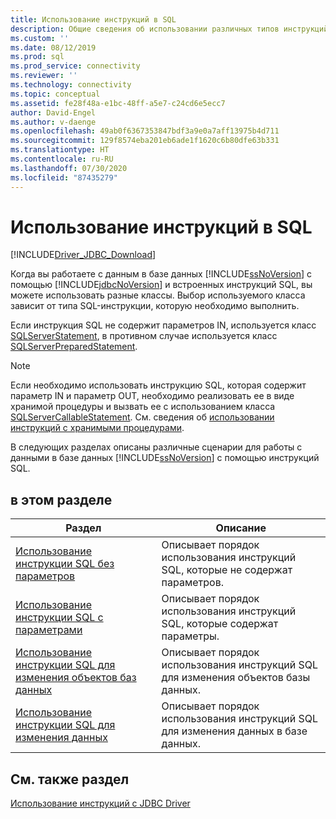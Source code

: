 ```yaml
---
title: Использование инструкций в SQL
description: Общие сведения об использовании различных типов инструкций SQL с Microsoft JDBC Driver for SQL Server.
ms.custom: ''
ms.date: 08/12/2019
ms.prod: sql
ms.prod_service: connectivity
ms.reviewer: ''
ms.technology: connectivity
ms.topic: conceptual
ms.assetid: fe28f48a-e1bc-48ff-a5e7-c24cd6e5ecc7
author: David-Engel
ms.author: v-daenge
ms.openlocfilehash: 49ab0f6367353847bdf3a9e0a7aff13975b4d711
ms.sourcegitcommit: 129f8574eba201eb6ade1f1620c6b80dfe63b331
ms.translationtype: HT
ms.contentlocale: ru-RU
ms.lasthandoff: 07/30/2020
ms.locfileid: "87435279"
---
```

# <a name="using-statements-with-sql"></a>Использование инструкций в SQL

[!INCLUDE[Driver_JDBC_Download](../../includes/driver_jdbc_download.md)]

Когда вы работаете с данным в базе данных [!INCLUDE[ssNoVersion](../../includes/ssnoversion-md.md)] с помощью [!INCLUDE[jdbcNoVersion](../../includes/jdbcnoversion_md.md)] и встроенных инструкций SQL, вы можете использовать разные классы. Выбор используемого класса зависит от типа SQL-инструкции, которую необходимо выполнить.  
  
Если инструкция SQL не содержит параметров IN, используется класс [SQLServerStatement](../../connect/jdbc/reference/sqlserverstatement-class.md), в противном случае используется класс [SQLServerPreparedStatement](../../connect/jdbc/reference/sqlserverpreparedstatement-class.md).  
  
> [!NOTE]  
> Если необходимо использовать инструкцию SQL, которая содержит параметр IN и параметр OUT, необходимо реализовать ее в виде хранимой процедуры и вызвать ее с использованием класса [SQLServerCallableStatement](../../connect/jdbc/reference/sqlservercallablestatement-class.md). См. сведения об [использовании инструкций с хранимыми процедурами](../../connect/jdbc/using-statements-with-stored-procedures.md).  
  
В следующих разделах описаны различные сценарии для работы с данными в базе данных [!INCLUDE[ssNoVersion](../../includes/ssnoversion-md.md)] с помощью инструкций SQL.  

## <a name="in-this-section"></a>в этом разделе  

| Раздел                                                                                                                        | Описание                                                       |
| ---------------------------------------------------------------------------------------------------------------------------- | ----------------------------------------------------------------- |
| [Использование инструкции SQL без параметров](../../connect/jdbc/using-an-sql-statement-with-no-parameters.md)                 | Описывает порядок использования инструкций SQL, которые не содержат параметров.   |
| [Использование инструкции SQL с параметрами](../../connect/jdbc/using-an-sql-statement-with-parameters.md)                       | Описывает порядок использования инструкций SQL, которые содержат параметры.      |
| [Использование инструкции SQL для изменения объектов баз данных](../../connect/jdbc/using-an-sql-statement-to-modify-database-objects.md) | Описывает порядок использования инструкций SQL для изменения объектов базы данных.   |
| [Использование инструкции SQL для изменения данных](../../connect/jdbc/using-an-sql-statement-to-modify-data.md)                         | Описывает порядок использования инструкций SQL для изменения данных в базе данных. |
  
## <a name="see-also"></a>См. также раздел

[Использование инструкций с JDBC Driver](../../connect/jdbc/using-statements-with-the-jdbc-driver.md)  

